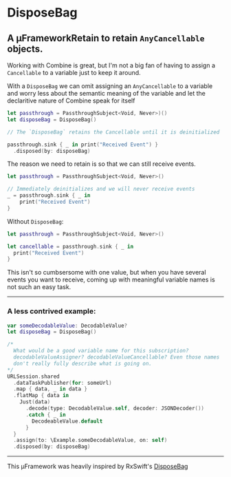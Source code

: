 # DisposeBag

## A µFrameworkRetain to retain `AnyCancellable` objects.

Working with Combine is great, but I'm not a big fan of having to assign a `Cancellable` to a variable just to keep it around. 

With a `DisposeBag` we can omit assigning an `AnyCancellable` to a variable and worry less about the semantic meaning of the variable and let the declaritive nature of Combine speak for itself

```swift
let passthrough = PassthroughSubject<Void, Never>)()
let disposeBag = DisposeBag()

// The `DisposeBag` retains the Cancellable until it is deinitialized

passthrough.sink { _ in print("Received Event") }
  .disposed(by: disposeBag)
```

The reason we need to retain is so that we can still receive events.
```swift
let passthrough = PassthroughSubject<Void, Never>()

// Immediately deinitializes and we will never receive events
_ = passthrough.sink { _ in 
    print("Received Event") 
}
```

Without `DisposeBag`:

```swift
let passthrough = PassthroughSubject<Void, Never>()

let cancellable = passthrough.sink { _ in 
  print("Received Event") 
}
```

This isn't so cumbsersome with one value, but when you have several events you want to receive, coming up with meaningful variable names is not such an easy task. 

____

### A less contrived example:

```swift
var someDecodableValue: DecodableValue?
let disposeBag = DisposeBag()

/*
  What would be a good variable name for this subscription? 
  decodableValueAssigner? decodableValueCancellable? Even those names
  don't really fully describe what is going on.
*/
URLSession.shared
  .dataTaskPublisher(for: someUrl)
  .map { data, _ in data }
  .flatMap { data in
    Just(data)
      .decode(type: DecodableValue.self, decoder: JSONDecoder())
      .catch { _ in
        DecodeableValue.default
      }
  }
  .assign(to: \Example.someDecodableValue, on: self)
  .disposed(by: disposeBag)
```
___

This µFramework was heavily inspired by RxSwift's [DisposeBag]("https://github.com/ReactiveX/RxSwift/blob/master/RxSwift/Disposables/DisposeBag.swift)